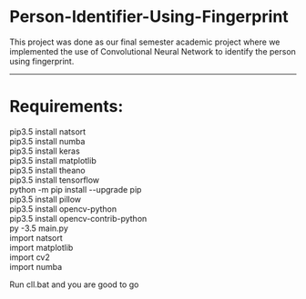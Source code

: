 # Person-Identifier-Using-Fingerprint
This project was done as our final semester academic project where we implemented the use of Convolutional Neural Network to identify the person using fingerprint.

********************
# Requirements: <br/>
pip3.5 install natsort<br/>
pip3.5 install numba<br/>
pip3.5 install keras<br/>
pip3.5 install matplotlib<br/>
pip3.5 install theano<br/>
pip3.5 install tensorflow<br/>
python -m pip install --upgrade pip<br/>
pip3.5 install pillow<br/>
pip3.5 install opencv-python<br/>
pip3.5 install opencv-contrib-python<br/>
py -3.5 main.py<br/>
import natsort<br/>
import matplotlib<br/>
import cv2<br/>
import numba<br/>

Run cll.bat and you are good to go
